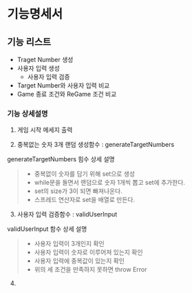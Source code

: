 # 기능명세서

## 기능 리스트

- Traget Number 생성
- 사용자 입력 생성
  - 사용자 입력 검증
- Target Number와 사용자 입력 비교
- Game 종료 조건와 ReGame 조건 비교

### 기능 상세설명

1. 게임 시작 메세지 출력

2. 중복없는 숫자 3개 랜덤 생성함수 : generateTargetNumbers

generateTargetNumbers 힘수 상세 설명

> - 중복없이 숫자를 담기 위해 set으로 생성
> - while문을 돌면서 랜덤으로 숫자 1개씩 뽑고 set에 추가한다.
> - set의 size가 3이 되면 빠져나온다.
> - 스프레드 연산자로 set을 배열로 만든다.

3. 사용자 입력 검증함수 : validUserInput

validUserInput 함수 상세 설명

> - 사용자 입력이 3개인지 확인
> - 사용자 입력이 숫자로 이루어져 있는지 확인
> - 사용자 입력에 중복값이 있는지 확인
> - 위의 세 조건을 만족하지 못하면 throw Error

4.
